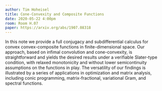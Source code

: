```yaml
---
author: Tim Hoheisel
title: Cone-Convexity and Composite Functions
date: 2020-05-22 4:00pm
room: Room H.07
paper: https://arxiv.org/abs/1907.08318
---
```


In this note we provide a full conjugacy and subdifferential calculus for convex convex-composite functions in finite-dimensional space. Our approach, based on infimal convolution and cone-convexity, is straightforward and yields the desired results under a verifiable Slater-type condition, with relaxed monotonicity and without lower semicontinuity assumptions on the functions in play. The versatility of our findings is illustrated by a series of applications in optimization and matrix analysis, including conic programming, matrix-fractional, variational Gram, and spectral functions.
